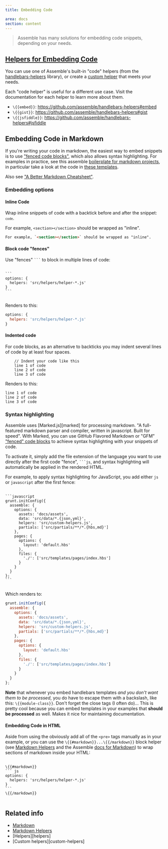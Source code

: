```yaml
---
title: Embedding Code

area: docs
section: content
---
```


> Assemble has many solutions for embedding code snippets, depending on your needs.



## [Helpers for Embedding Code](https://github.com/assemble/handlebars-helpers#code-helpers)

You can use one of Assemble's built-in "code" helpers (from the [handlebars-helpers](https://github.com/assemble/handlebars-helpers) library), or create a [custom helper](http://assemble.io/docs/Custom-Helpers.md) that meets your needs.

Each "code helper" is useful for a different use case. Visit the documentation for each helper to learn more about them.

* `\{{embed}}`: https://github.com/assemble/handlebars-helpers#embed
* `\{{gist}}`: https://github.com/assemble/handlebars-helpers#gist
* `\{{jsfiddle}}`: https://github.com/assemble/handlebars-helpers#jsfiddle


[gfm]: http://github.github.com/github-flavored-markdown/ "GitHub Flavored Markdown"
[highlighting]: https://help.github.com/articles/github-flavored-markdown#syntax-highlighting



## Embedding Code in Markdown

If you're writing your code in markdown, the easiest way to embed snippets is to use ["fenced code blocks"][gfm], which also allows syntax highlighting. For examples in practice, see this assemble [boilerplate for markdown projects](https://github.com/assemble/boilerplate-markdown/), in particular take a look at the code in [these templates](https://github.com/assemble/boilerplate-markdown/tree/master/src/templates/pages).

Also see ["A Better Markdown Cheatsheet"](https://gist.github.com/jonschlinkert/5854601).

### Embedding options

#### Inline Code

Wrap inline snippets of code with a backtick before and after the snippet: <code>`code`</code>.


For example, `<section></section>` should be wrapped as "inline".

``` html
For example, `<section></section>` should be wrapped as "inline".
```


#### Block code "fences"

Use "fences"  `` ``` `` to block in multiple lines of code:

<pre>
  <code class="lang-javascript">
```
options: {
  helpers: 'src/helpers/helper-*.js'
}
```
  </code>
</pre>


Renders to this:

```js
options: {
  helpers: 'src/helpers/helper-*.js'
}
```


#### Indented code

For code blocks, as an alternative to backticks you may indent several lines of code by at least four spaces.

```
    // Indent your code like this
    line 1 of code
    line 2 of code
    line 3 of code
```

Renders to this:

    line 1 of code
    line 2 of code
    line 3 of code


### Syntax highlighting

Assemble uses [Marked.js][marked] for processing markdown. "A full-featured markdown parser and compiler, written in javascript. Built for speed". With Marked, you can use GitHub Flavored Markdown or "GFM" ["fenced" code blocks][highlighting] to achieve syntax highlighting with your snippets of code.

To activate it, simply add the file extension of the language you want to use directly after the first code "fence", ` ```js `, and syntax highlighting will automatically be applied in the rendered HTML.


For example, to apply syntax highlighting for JavaScript, you add either `js` or `javascript` after the first fence:

<pre>
  <code class="lang-javascript javascript">
```javascript
grunt.initConfig({
  assemble: {
    options: {
      assets: 'docs/assets',
      data: 'src/data/*.{json,yml}',
      helpers: 'src/custom-helpers.js',
      partials: ['src/partials/**/*.{hbs,md}']
    },
    pages: {
      options: {
        layout: 'default.hbs'
      },
      files: {
        './': ['src/templates/pages/index.hbs']
      }
    }
  }
};
```
  </code>
</pre>

Which renders to:

```javascript
grunt.initConfig({
  assemble: {
    options: {
      assets: 'docs/assets',
      data: 'src/data/*.{json,yml}',
      helpers: 'src/custom-helpers.js',
      partials: ['src/partials/**/*.{hbs,md}']
    },
    pages: {
      options: {
        layout: 'default.hbs'
      },
      files: {
        './': ['src/templates/pages/index.hbs']
      }
    }
  }
};
```

**Note** that whenever you embed handlebars templates _and you don't want them to be processed_, you do have to escape them with a backslash, like this: `\{{module-class}}`. Don't forget the close tags (I often do)... This is pretty cool because you can embed templates in your examples that **should be processed** as well. Makes it nice for maintaining documentation.


#### Embedding Code in HTML

Aside from using the  obviously add all of the `<pre>` tags manually as in your example, or you can use the `\{{#markdown}}...\{{/markdown}}` block helper (see [Markdown Helpers](https://github.com/assemble/handlebars-helpers#markdown-helpers) and the Assemble [docs for Markdown](http://assemble.io/docs/Markdown.md)) to wrap sections of markdown inside your HTML:

<pre>
  <code class="lang-javascript javascript">
\{{#markdown}}
``` js
options: {
  helpers: 'src/helpers/helper-*.js'
}
```
\{{/markdown}}
  </code>
</pre>


## Related info

* [Markdown](http://assemble.io/docs/Markdown.md)
* [Markdown Helpers](https://github.com/assemble/handlebars-helpers#markdown-helpers)
* [Helpers][helpers]
* [Custom helpers][custom-helpers]
